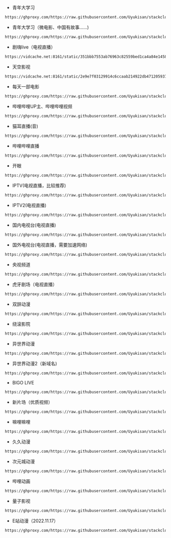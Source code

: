 - 青年大学习
```
https://ghproxy.com/https://raw.githubusercontent.com/Uyukisan/stackcloudtalk/main/source/cyol.xbs
```
- 青年大学习（微电影、中国有故事……)
```
https://ghproxy.com/https://raw.githubusercontent.com/Uyukisan/stackcloudtalk/main/source/cyolv.xbs
```
- 剧嗨live（电视直播）
```
https://vidcache.net:8161/static/351bbb7553ab76963c82559bed1ca4a84e1458c4/julive.xbs
```
- 天空影视
```
https://vidcache.net:8161/static/2e9e7f03129914c6ccaab214922db471205937a4/tkys.xbs
```
- 每天一部电影
```
https://ghproxy.com/https://raw.githubusercontent.com/Uyukisan/stackcloudtalk/main/source/onemovie.xbs
```
- 哔哩哔哩UP主、哔哩哔哩视频
```
https://ghproxy.com/https://raw.githubusercontent.com/Uyukisan/stackcloudtalk/main/source/bilibili.xbs
```
- 猫耳直播(音)
```
https://ghproxy.com/https://raw.githubusercontent.com/Uyukisan/stackcloudtalk/main/source/maoerlive.xbs
```
- 哔哩哔哩直播
```
https://ghproxy.com/https://raw.githubusercontent.com/Uyukisan/stackcloudtalk/main/source/bilibililive.xbs
```
- 开眼
```
https://ghproxy.com/https://raw.githubusercontent.com/Uyukisan/stackcloudtalk/main/source/kaiyan.xbs
```
- IPTV(电视直播，比较推荐)
```
https://ghproxy.com/https://raw.githubusercontent.com/Uyukisan/stackcloudtalk/main/source/IPTV.xbs
```
- IPTV2(电视直播)
```
https://ghproxy.com/https://raw.githubusercontent.com/Uyukisan/stackcloudtalk/main/source/IPTV2.xbs
```
- 国内电视台(电视直播)
```
https://ghproxy.com/https://raw.githubusercontent.com/Uyukisan/stackcloudtalk/main/source/chinatv.xbs
```
- 国外电视台(电视直播，需要加速网络)
```
https://ghproxy.com/https://raw.githubusercontent.com/Uyukisan/stackcloudtalk/main/source/foreigntv.xbs
```
- 央视频道
```
https://ghproxy.com/https://raw.githubusercontent.com/Uyukisan/stackcloudtalk/main/source/cctv.xbs
```
- 虎牙剧场（电视直播）
```
https://ghproxy.com/https://raw.githubusercontent.com/Uyukisan/stackcloudtalk/main/source/huyatv.xbs
```
- 双辞动漫
```
https://ghproxy.com/https://raw.githubusercontent.com/Uyukisan/stackcloudtalk/main/source/scdmfun.xbs
```
- 绕滚影院
```
https://ghproxy.com/https://raw.githubusercontent.com/Uyukisan/stackcloudtalk/main/source/raogun.xbs
```

- 异世界动漫

```
https://ghproxy.com/https://raw.githubusercontent.com/Uyukisan/stackcloudtalk/main/source/ysjdm.xbs
```

- 异世界动漫2（新域名)

```
https://ghproxy.com/https://raw.githubusercontent.com/Uyukisan/stackcloudtalk/main/source/ysjdm2.xbs
```

- BIGO LIVE

```
https://ghproxy.com/https://raw.githubusercontent.com/Uyukisan/stackcloudtalk/main/source/bigo_live.xbs
```

- 新片场（优质视频）

```
https://ghproxy.com/https://raw.githubusercontent.com/Uyukisan/stackcloudtalk/main/source/xinpianchang.xbs
```

- 嘛哩嘛哩

```
https://ghproxy.com/https://raw.githubusercontent.com/Uyukisan/stackcloudtalk/main/source/malimali.xbs
```

- 久久动漫

```
https://ghproxy.com/https://raw.githubusercontent.com/Uyukisan/stackcloudtalk/main/source/995dm.xbs
```

- 次元城动漫

```
https://ghproxy.com/https://raw.githubusercontent.com/Uyukisan/stackcloudtalk/main/source/cycacg.xbs
```

- 哔哩动画

```
https://ghproxy.com/https://raw.githubusercontent.com/Uyukisan/stackcloudtalk/main/source/bilianime.xbs
```

- 量子影视

```
https://ghproxy.com/https://raw.githubusercontent.com/Uyukisan/stackcloudtalk/main/source/lzys.xbs
```

- E站动漫（2022.11.17）

```
https://ghproxy.com/https://raw.githubusercontent.com/Uyukisan/stackcloudtalk/main/source/eacg.xbs
```
